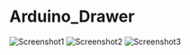 # Arduino_Drawer
![Screenshot1](https://github.com/KamaronB/Arduino_Drawer/blob/master/Pics/20190421_001333.jpg)
![Screenshot2](https://github.com/KamaronB/Arduino_Drawer/blob/master/Pics/20190421_174005.jpg)
![Screenshot3](https://github.com/KamaronB/Arduino_Drawer/blob/master/Pics/20190421_174007.jpg)
